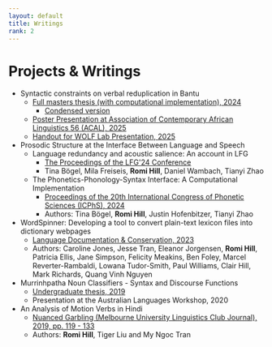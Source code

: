 ```yaml
---
layout: default
title: Writings
rank: 2
---
```


# Projects & Writings

- Syntactic constraints on verbal reduplication in Bantu
  - [Full masters thesis (with computational implementation), 2024](assets/files/hill_masters_thesis_full.pdf)
    - [Condensed version](assets/files/hill_masters_thesis_shortened.pdf)
  - [Poster Presentation at Association of Contemporary African Linguistics 56 (ACAL), 2025](assets/files/hill_acal_poster.pdf)
  - [Handout for WOLF Lab Presentation, 2025](assets/files/hill_wolf_lab_presentation.pdf)
- Prosodic Structure at the Interface Between Language and Speech
  - Language redundancy and acoustic salience: An account in LFG
    - [The Proceedings of the LFG'24 Conference](https://lfg-proceedings.org/lfg/index.php/main/article/view/60)
    - Tina Bögel, Mila Freiseis, **Romi Hill**, Daniel Wambach, Tianyi Zhao
  - The Phonetics-Phonology-Syntax Interface: A Computational Implementation
    - [Proceedings of the 20th International Congress of Phonetic Sciences (ICPhS), 2024](https://www.internationalphoneticassociation.org/icphs-proceedings/ICPhS2023/full_papers/629.pdf)
    - Authors: Tina Bögel, **Romi Hill**, Justin Hofenbitzer, Tianyi Zhao
- WordSpinner: Developing a tool to convert plain-text lexicon files into dictionary webpages
  - [Language Documentation & Conservation, 2023](https://scholarspace.manoa.hawaii.edu/items/644f42d4-ec80-461e-a4ea-8dad91afe433)
  - Authors: Caroline Jones, Jesse Tran, Eleanor Jorgensen, **Romi Hill**, Patricia Ellis, Jane Simpson, Felicity Meakins, Ben Foley, Marcel Reverter-Rambaldi, Lowana Tudor-Smith, Paul Williams, Clair Hill, Mark Richards, Quang Vinh Nguyen
- Murrinhpatha Noun Classifiers - Syntax and Discourse Functions
  - [Undergraduate thesis, 2019](assets/files/hill_undergrad_thesis.pdf)
  - Presentation at the Australian Languages Workshop, 2020
- An Analysis of Motion Verbs in Hindi
  - [Nuanced Garbling (Melbourne University Linguistics Club Journal), 2019, pp. 119 - 133](https://unimelbling.github.io/journal/2019/2019journal.pdf)
  - Authors: **Romi Hill**, Tiger Liu and My Ngoc Tran
